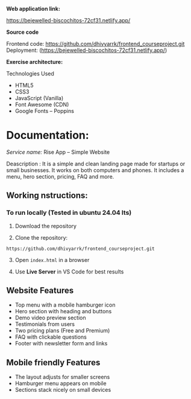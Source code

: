 **Web application link:**

https://bejewelled-biscochitos-72cf31.netlify.app/

**Source code**

Frontend code: https://github.com/dhivyarrk/frontend_courseproject.git
Deployment: (https://bejewelled-biscochitos-72cf31.netlify.app/)

**Exercise architecture:**

Technologies Used

- HTML5
- CSS3
- JavaScript (Vanilla)
- Font Awesome (CDN)
- Google Fonts – Poppins

# Documentation:

_Service name:_ Rise App – Simple Website

Deascription : It is a simple and clean landing page made for startups or small businesses. It works on both computers and phones. It includes a menu, hero section, pricing, FAQ and more.

## Working nstructions:

### To run locally (Tested in ubuntu 24.04 lts)

1. Download the repository

2. Clone the repository:

```
https://github.com/dhivyarrk/frontend_courseproject.git
```

3. Open `index.html` in a browser

4. Use **Live Server** in VS Code for best results

## Website Features

- Top menu with a mobile hamburger icon
- Hero section with heading and buttons
- Demo video preview section
- Testimonials from users
- Two pricing plans (Free and Premium)
- FAQ with clickable questions
- Footer with newsletter form and links

## Mobile friendly Features

- The layout adjusts for smaller screens
- Hamburger menu appears on mobile
- Sections stack nicely on small devices
